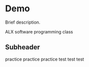 # Demo

Brief description.

ALX software programming class

## Subheader

practice practice practice 
test test test
